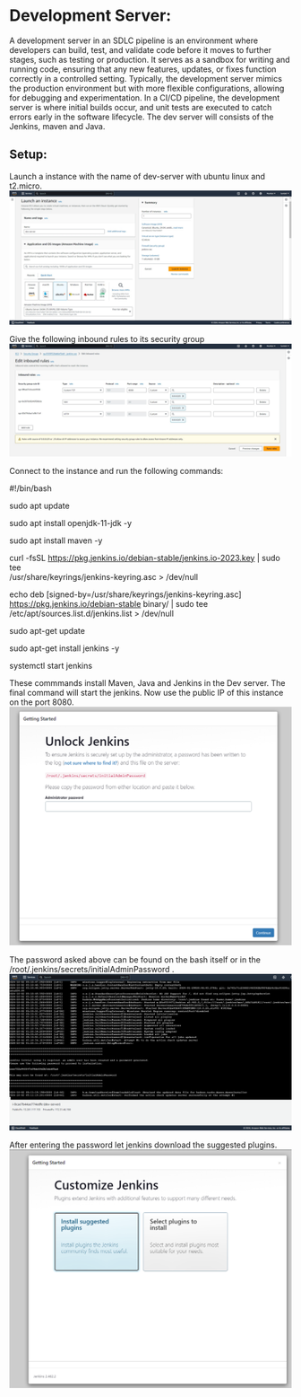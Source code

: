 # Development Server: 
A development server in an SDLC pipeline is an environment where developers can build, test, and validate code before it moves to further stages, such as testing or production. It serves as a sandbox for writing and running code, ensuring that any new features, updates, or fixes function correctly in a controlled setting. Typically, the development server mimics the production environment but with more flexible configurations, allowing for debugging and experimentation. In a CI/CD pipeline, the development server is where initial builds occur, and unit tests are executed to catch errors early in the software lifecycle. The dev server will consists of the Jenkins, maven and Java.

## Setup:

Launch a instance with the name of dev-server with ubuntu linux and t2.micro.
![Alt text](s2.png)

Give the following inbound rules to its security group
![Alt text](s3.png)

Connect to the instance and run the following commands:

#!/bin/bash

sudo apt update

sudo apt install openjdk-11-jdk -y

sudo apt install maven -y

curl -fsSL https://pkg.jenkins.io/debian-stable/jenkins.io-2023.key | sudo tee \
  /usr/share/keyrings/jenkins-keyring.asc > /dev/null
  
echo deb [signed-by=/usr/share/keyrings/jenkins-keyring.asc] \
  https://pkg.jenkins.io/debian-stable binary/ | sudo tee \
  /etc/apt/sources.list.d/jenkins.list > /dev/null

sudo apt-get update

sudo apt-get install jenkins -y

systemctl start jenkins


These commmands install Maven, Java and Jenkins in the Dev server. The final command will start the jenkins. Now use the public IP of this instance on the port 8080. 
![Alt text](<s4.png>)

The password asked above can be found on the bash itself or in the /root/.jenkins/secrets/initialAdminPassword .
![image info](<s1.png>)

After entering the password let jenkins download the suggested plugins. 
![Alt text](<s5.png>)

